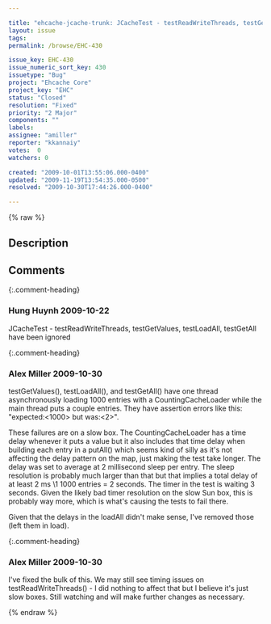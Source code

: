 ```yaml
---

title: "ehcache-jcache-trunk: JCacheTest - testReadWriteThreads, testGetValues, testLoadAll, testGetAll, JCacheStatisticsTest - testStatisticsFromStatisticsObject failed with AssertionError"
layout: issue
tags: 
permalink: /browse/EHC-430

issue_key: EHC-430
issue_numeric_sort_key: 430
issuetype: "Bug"
project: "Ehcache Core"
project_key: "EHC"
status: "Closed"
resolution: "Fixed"
priority: "2 Major"
components: ""
labels: 
assignee: "amiller"
reporter: "kkannaiy"
votes:  0
watchers: 0

created: "2009-10-01T13:55:06.000-0400"
updated: "2009-11-19T13:54:35.000-0500"
resolved: "2009-10-30T17:44:26.000-0400"

---
```




{% raw %}



## Description

<div markdown="1" class="description">



</div>

## Comments


{:.comment-heading}
### **Hung Huynh** <span class="date">2009-10-22</span>

<div markdown="1" class="comment">

JCacheTest - testReadWriteThreads, testGetValues, testLoadAll, testGetAll  have been ignored


</div>


{:.comment-heading}
### **Alex Miller** <span class="date">2009-10-30</span>

<div markdown="1" class="comment">

testGetValues(), testLoadAll(), and testGetAll() have one thread asynchronously loading 1000 entries with a CountingCacheLoader while the main thread puts a couple entries.  They have assertion errors like this:  "expected:&lt;1000&gt; but was:&lt;2&gt;".

These failures are on a slow box.  The CountingCacheLoader has a time delay whenever it puts a value but it also includes that time delay when building each entry in a putAll() which seems kind of silly as it's not affecting the delay pattern on the map, just making the test take longer.  The delay was set to average at 2 millisecond sleep per entry.  The sleep resolution is probably much larger than that but that implies a total delay of at least 2 ms \1 1000 entries = 2 seconds.  The timer in the test is waiting 3 seconds.  Given the likely bad timer resolution on the slow Sun box, this is probably way more, which is what's causing the tests to fail there. 

Given that the delays in the loadAll didn't make sense, I've removed those (left them in load).



</div>


{:.comment-heading}
### **Alex Miller** <span class="date">2009-10-30</span>

<div markdown="1" class="comment">

I've fixed the bulk of this.  We may still see timing issues on testReadWriteThreads() - I did nothing to affect that but I believe it's just slow boxes.  Still watching and will make further changes as necessary.

</div>



{% endraw %}

